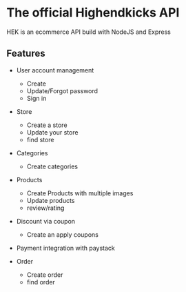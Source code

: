 # The official Highendkicks API

HEK is an ecommerce API build with NodeJS and Express

## Features
- User account management 
    - Create
    - Update/Forgot password
    - Sign in

- Store 
    - Create a store
    - Update your store
    - find store
- Categories
    - Create categories

- Products
    - Create Products with multiple images
    - Update products
    - review/rating

- Discount via coupon
    - Create an apply coupons

- Payment integration with paystack

- Order 
    - Create order
    - find order

